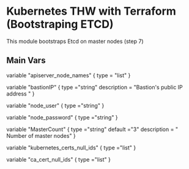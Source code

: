 # Kubernetes THW with Terraform (Bootstraping ETCD)

This module bootstraps Etcd on master nodes (step 7)

## Main Vars

variable "apiserver_node_names" {
  type        = "list"
}

variable "bastionIP" {
  type ="string"
  description = "Bastion's public IP address "
}

variable "node_user" {
  type ="string"
}

variable "node_password" {
  type ="string"
}

variable "MasterCount" {
  type ="string"
  default ="3"
  description = " Number of master nodes"
}

variable "kubernetes_certs_null_ids" {
  type ="list"
}

variable "ca_cert_null_ids" {
  type ="list"
}